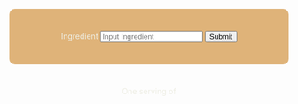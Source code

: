 
<script>

function getFood(){
    let inputFood = document.getElementById("inputFood").value;
    return inputFood;
}

function findCalories(foodName) {
    result = document.getElementById("findCaloriesResult");

    // Fetch data from API
    fetch('https://csatri1.tk/api/nutrition/findCalories/"'+foodName+'"')
    .then(response => response.json())
    .then(data => {

        console.log(data);

        result.innerHTML = foodName + " calories: " + data.findCalories;
    })
}

</script>



<div id="container" style="background-color: #DFB379; text-align: center; vertical-align: middle; padding: 40px; margin-top: 30px;">
    <w>Ingredient</w>
    <input id="inputFood" placeholder="Input Ingredient">
    <button onclick="findCalories(getFood())">Submit</button>
</div>

<div style=" text-align:center; vertical-align: middle; padding:10px 0; margin-top:30px">
    <w>One serving of </w>
    <w id="findCaloriesResult"></w>
</div>

<style>
w { color: #eeeee4 }

#container{
    border-radius: 10px;
}
</style>







